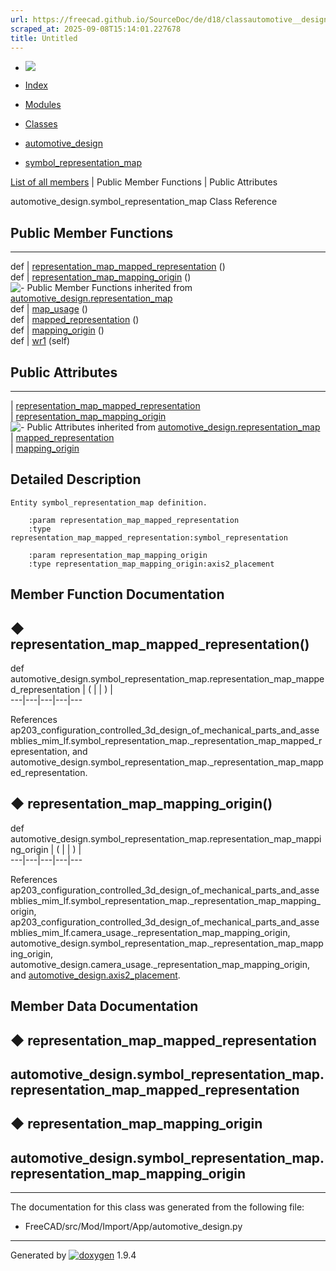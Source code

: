 ```yaml
---
url: https://freecad.github.io/SourceDoc/de/d18/classautomotive__design_1_1symbol__representation__map.html
scraped_at: 2025-09-08T15:14:01.227678
title: Untitled
---
```


  * [ ![](https://www.freecad.org/svg/logo-freecad.svg) ](https://freecadweb.org "FreeCAD")
  * [Index](../../index.html "Index")
  * [Modules](../../modules.html "Modules list")
  * [Classes](../../annotated.html "Annotated list")

  * [automotive_design](../../d4/ddf/namespaceautomotive__design.html)
  * [symbol_representation_map](../../de/d18/classautomotive__design_1_1symbol__representation__map.html)

[List of all members](../../d4/de1/classautomotive__design_1_1symbol__representation__map-members.html) | Public Member Functions | Public Attributes

automotive_design.symbol_representation_map Class Reference

##  Public Member Functions  
  
---  
def | [representation_map_mapped_representation](../../de/d18/classautomotive__design_1_1symbol__representation__map.html#acd3b7b5d6ed44c6fad68f3239d31ba26) ()  
def | [representation_map_mapping_origin](../../de/d18/classautomotive__design_1_1symbol__representation__map.html#ad546f5e8896614c298d13f3dadcd99bc) ()  
![-](../../closed.png) Public Member Functions inherited from
[automotive_design.representation_map](../../d3/d7a/classautomotive__design_1_1representation__map.html)  
def | [map_usage](../../d3/d7a/classautomotive__design_1_1representation__map.html#a2730e93e005dfec8057dd77fe1cbdf9a) ()  
def | [mapped_representation](../../d3/d7a/classautomotive__design_1_1representation__map.html#a81240f2c3b5146c4f86d71fac794cd96) ()  
def | [mapping_origin](../../d3/d7a/classautomotive__design_1_1representation__map.html#ad9edfbb9b12f34db011fa92560cc84be) ()  
def | [wr1](../../d3/d7a/classautomotive__design_1_1representation__map.html#a7fe66112f9f02fab0caa8b7bf094a737) (self)  
  
##  Public Attributes  
  
---  
|
[representation_map_mapped_representation](../../de/d18/classautomotive__design_1_1symbol__representation__map.html#a553628a466a10c16ed51e08ef317f7c9)  
|
[representation_map_mapping_origin](../../de/d18/classautomotive__design_1_1symbol__representation__map.html#a19546413e4e762b8bf8dcd3d2d66a6b2)  
![-](../../closed.png) Public Attributes inherited from
[automotive_design.representation_map](../../d3/d7a/classautomotive__design_1_1representation__map.html)  
|
[mapped_representation](../../d3/d7a/classautomotive__design_1_1representation__map.html#acf9f902124747104e72de591d8ef4d2d)  
|
[mapping_origin](../../d3/d7a/classautomotive__design_1_1representation__map.html#a99d6bf5b448fac4f62704fcdf4015dd1)  
  
## Detailed Description

    
    
    Entity symbol_representation_map definition.
    
        :param representation_map_mapped_representation
        :type representation_map_mapped_representation:symbol_representation
    
        :param representation_map_mapping_origin
        :type representation_map_mapping_origin:axis2_placement

## Member Function Documentation

## ◆ representation_map_mapped_representation()

def automotive_design.symbol_representation_map.representation_map_mapped_representation  | ( | | ) |   
---|---|---|---|---  
  
References
ap203_configuration_controlled_3d_design_of_mechanical_parts_and_assemblies_mim_lf.symbol_representation_map._representation_map_mapped_representation,
and
automotive_design.symbol_representation_map._representation_map_mapped_representation.

## ◆ representation_map_mapping_origin()

def automotive_design.symbol_representation_map.representation_map_mapping_origin  | ( | | ) |   
---|---|---|---|---  
  
References
ap203_configuration_controlled_3d_design_of_mechanical_parts_and_assemblies_mim_lf.symbol_representation_map._representation_map_mapping_origin,
ap203_configuration_controlled_3d_design_of_mechanical_parts_and_assemblies_mim_lf.camera_usage._representation_map_mapping_origin,
automotive_design.symbol_representation_map._representation_map_mapping_origin,
automotive_design.camera_usage._representation_map_mapping_origin, and
[automotive_design.axis2_placement](../../d4/ddf/namespaceautomotive__design.html#a0301850a614764907b76f5483678a929).

## Member Data Documentation

## ◆ representation_map_mapped_representation

automotive_design.symbol_representation_map.representation_map_mapped_representation  
---  
  
## ◆ representation_map_mapping_origin

automotive_design.symbol_representation_map.representation_map_mapping_origin  
---  
  
* * *

The documentation for this class was generated from the following file:

  * FreeCAD/src/Mod/Import/App/automotive_design.py

* * *

Generated by
[![doxygen](../../doxygen.svg)](https://www.doxygen.org/index.html) 1.9.4

